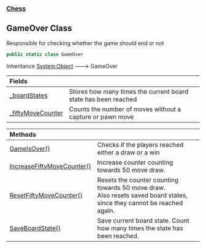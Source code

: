 ### [Chess](Chess.md 'Chess')

## GameOver Class

Responsible for checking whether the game should end or not

```csharp
public static class GameOver
```

Inheritance [System.Object](https://docs.microsoft.com/en-us/dotnet/api/System.Object 'System.Object') &#129106; GameOver

| Fields | |
| :--- | :--- |
| [_boardStates](Chess.GameOver._boardStates.md 'Chess.GameOver._boardStates') | Stores how many times the current board state has been reached |
| [_fiftyMoveCounter](Chess.GameOver._fiftyMoveCounter.md 'Chess.GameOver._fiftyMoveCounter') | Counts the number of moves without a capture or pawn move |

| Methods | |
| :--- | :--- |
| [GameIsOver()](Chess.GameOver.GameIsOver().md 'Chess.GameOver.GameIsOver()') | Checks if the players reached either a draw or a win |
| [IncreaseFiftyMoveCounter()](Chess.GameOver.IncreaseFiftyMoveCounter().md 'Chess.GameOver.IncreaseFiftyMoveCounter()') | Increase counter counting towards 50 move draw. |
| [ResetFiftyMoveCounter()](Chess.GameOver.ResetFiftyMoveCounter().md 'Chess.GameOver.ResetFiftyMoveCounter()') | Resets the counter counting towards 50 move draw.<br/>Also resets saved board states, since they cannot be reached again. |
| [SaveBoardState()](Chess.GameOver.SaveBoardState().md 'Chess.GameOver.SaveBoardState()') | Save current board state. Count how many times the state has been reached. |
